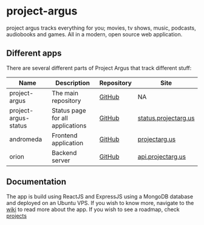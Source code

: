 # project-argus

project argus tracks everything for you; movies, tv shows, music, podcasts, audiobooks and games. All in a modern, open source web application.

## Different apps

There are several different parts of Project Argus that track different stuff:

| Name                 | Description                            | Repository                                                   | Site                                                   |
| -------------------- | -------------------------------------- | ------------------------------------------------------------ | ------------------------------------------------------ |
| project-argus        | The main repository                    | [GitHub](https://github.com/Rowan-Paul/project-argus)        | NA                                                     |
| project-argus-status | Status page for all applications       | [GitHub](https://github.com/Rowan-Paul/project-argus-status) | [status.projectarg.us](https://status.projectarg.us/)  |
| andromeda            | Frontend application                   | [GitHub](https://github.com/Rowan-Paul/andromeda)            | [projectarg.us](https://projectarg.us/)                |
| orion                | Backend server                         | [GitHub](https://github.com/Rowan-Paul/orion)                | [api.projectarg.us](https://api.projectarg.us/)        |

## Documentation

The app is build using ReactJS and ExpressJS using a MongoDB database and deployed on an Ubuntu VPS. If you wish to know more, navigate to the [wiki](https://github.com/Rowan-Paul/project-argus/wiki) to read more about the app. If you wish to see a roadmap, check [projects](https://github.com/Rowan-Paul/project-argus/projects)
